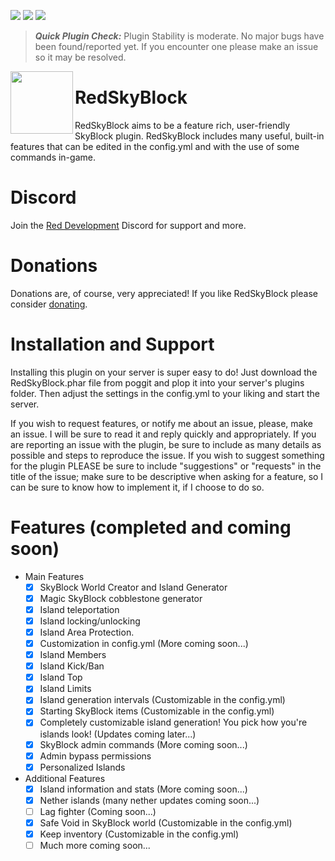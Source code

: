 [![](https://poggit.pmmp.io/shield.state/RedSkyBlock)](https://poggit.pmmp.io/p/RedSkyBlock)
[![](https://poggit.pmmp.io/shield.api/RedSkyBlock)](https://poggit.pmmp.io/p/RedSkyBlock)
[![](https://poggit.pmmp.io/shield.dl.total/RedSkyBlock)](https://poggit.pmmp.io/p/RedSkyBlock)

> __*Quick Plugin Check:*__ Plugin Stability is moderate. No major bugs have been found/reported yet. If you encounter one please make an issue so it may be resolved.

<img src="https://github.com/RedCraftGH/RedSkyBlock/blob/master/icon.png" width="100" height="100" align="left"></img>

# RedSkyBlock
RedSkyBlock aims to be a feature rich, user-friendly SkyBlock plugin. RedSkyBlock includes many useful, built-in features that can be edited in the config.yml and with the use of some commands in-game.

# Discord
Join the [Red Development](https://discord.gg/ZZrUBkD) Discord for support and more.

# Donations
Donations are, of course, very appreciated! If you like RedSkyBlock please consider [donating](https://www.paypal.me/acidraincr).

# Installation and Support
Installing this plugin on your server is super easy to do! Just download the RedSkyBlock.phar file from poggit and plop it into your server's plugins folder. Then adjust the settings in the config.yml to your liking and start the server.

If you wish to request features, or notify me about an issue, please, make an issue. I will be sure to read it and reply quickly and appropriately. If you are reporting an issue with the plugin, be sure to include as many details as possible and steps to reproduce the issue. If you wish to suggest something for the plugin PLEASE be sure to include "suggestions" or "requests" in the title of the issue; make sure to be descriptive when asking for a feature, so I can be sure to know how to implement it, if I choose to do so.

# Features (completed and coming soon)
- Main Features
  - [x] SkyBlock World Creator and Island Generator
  - [x] Magic SkyBlock cobblestone generator
  - [x] Island teleportation
  - [x] Island locking/unlocking
  - [x] Island Area Protection.
  - [x] Customization in config.yml (More coming soon...)
  - [x] Island Members
  - [x] Island Kick/Ban
  - [x] Island Top
  - [x] Island Limits
  - [x] Island generation intervals (Customizable in the config.yml)
  - [x] Starting SkyBlock items (Customizable in the config.yml)
  - [x] Completely customizable island generation! You pick how you're islands look! (Updates coming later...)
  - [x] SkyBlock admin commands (More coming soon...)
  - [x] Admin bypass permissions
  - [x] Personalized Islands
- Additional Features
  - [x] Island information and stats (More coming soon...)
  - [x] Nether islands (many nether updates coming soon...)
  - [ ] Lag fighter (Coming soon...)
  - [x] Safe Void in SkyBlock world (Customizable in the config.yml)
  - [x] Keep inventory (Customizable in the config.yml)
  - [ ] Much more coming soon...
